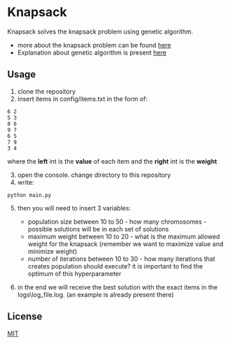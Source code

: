 # Knapsack

Knapsack solves the knapsack problem using genetic algorithm.

* more about the knapsack problem can be found [here](https://en.wikipedia.org/wiki/Knapsack_problem)
* Explanation about genetic algorithm is present [here](https://en.wikipedia.org/wiki/Genetic_algorithm) 


## Usage

1. clone the repository
2. insert items in config/items.txt in the form of:
```
6 2
5 3
8 6
9 7
6 5
7 9
3 4
```
where the **left** int is the **value** of each item and the **right** int is the **weight**

3. open the console. change directory to this repository
4. write:
```
python main.py
```
5. then you will need to insert 3 variables:
   - population size between 10 to 50 - how many chromosomes - possible solutions will be in each set of solutions
   - maximum weight between 10 to 20 - what is the maximum allowed weight for the knapsack (remember we want to maximize value and minimize weight)
   - number of iterations between 10 to 30 - how many iterations that creates population should execute? it is important to find the optimum of this hyperparameter

6. in the end we will receive the best solution with the exact items in the logs\log_file.log. (an example is already present there)


## License
[MIT](https://choosealicense.com/licenses/mit/)
